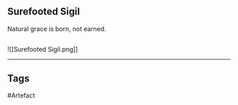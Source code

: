 ## Surefooted Sigil
Natural grace is born, not earned.
## 
![[Surefooted Sigil.png]]

---
## Tags
#Artefact